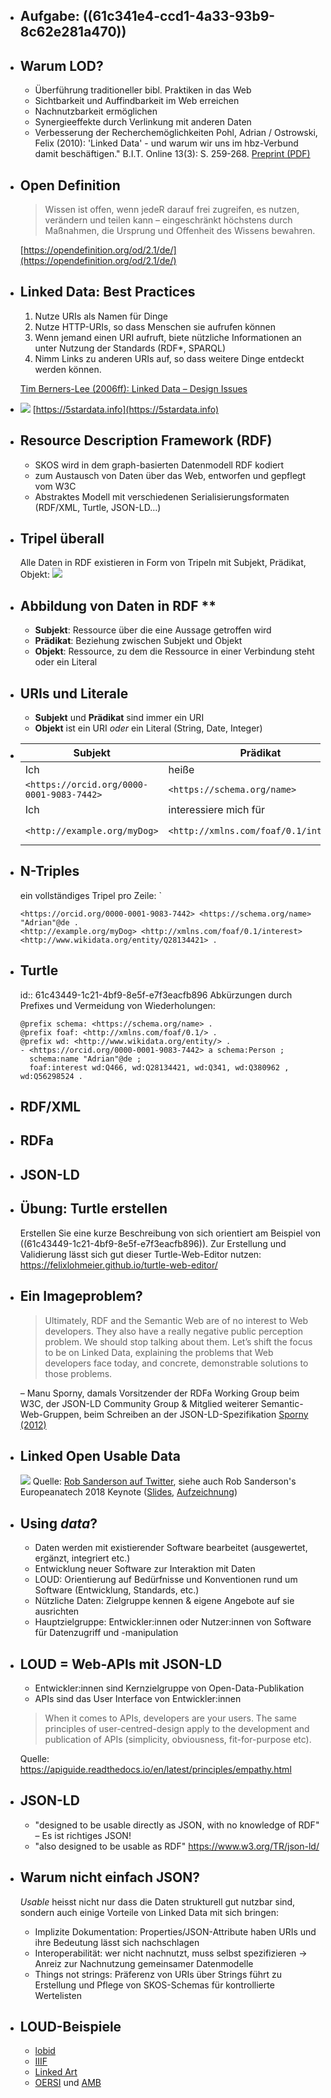 - ## Aufgabe: ((61c341e4-ccd1-4a33-93b9-8c62e281a470))
- ## Warum LOD?
  * Überführung traditioneller bibl. Praktiken in das Web
  * Sichtbarkeit und Auffindbarkeit im Web erreichen
  * Nachnutzbarkeit ermöglichen
  * Synergieeffekte durch Verlinkung mit anderen Daten
  * Verbesserung der Recherchemöglichkeiten
  Pohl, Adrian / Ostrowski, Felix (2010): 'Linked Data' - und warum wir uns im hbz-Verbund damit beschäftigen." B.I.T. Online 13(3): S. 259-268. [Preprint (PDF)](https://hbz.opus.hbz-nrw.de/files/269/PDFA_Linked_Data_Pohl_Ostrowski_2010.pdf)
- ## Open Definition
  > Wissen ist offen, wenn jedeR darauf frei zugreifen, es nutzen, verändern und teilen kann – eingeschränkt höchstens durch Maßnahmen, die Ursprung und Offenheit des Wissens bewahren. 
  
  [https://opendefinition.org/od/2.1/de/](https://opendefinition.org/od/2.1/de/)
- ## Linked Data: Best Practices
  1. Nutze URIs als Namen für Dinge
  2. Nutze HTTP-URIs, so dass Menschen sie aufrufen können
  3. Wenn jemand einen URI aufruft, biete nützliche Informationen an unter Nutzung der Standards (RDF*, SPARQL)
  4. Nimm Links zu anderen URIs auf, so dass weitere Dinge entdeckt werden können.
  
  [Tim Berners-Lee (2006ff): Linked Data – Design Issues](https://www.w3.org/DesignIssues/LinkedData.html)
- ![](../assets/lod-cup.jpg)
  [https://5stardata.info](https://5stardata.info)
- ## Resource Description Framework (RDF)
  * SKOS wird in dem graph-basierten Datenmodell RDF kodiert
  * zum Austausch von Daten über das Web, entworfen und gepflegt vom W3C
  * Abstraktes Modell mit verschiedenen Serialisierungsformaten (RDF/XML, Turtle, JSON-LD…)
- ## Tripel überall
  Alle Daten in RDF existieren in Form von Tripeln mit Subjekt, Prädikat, Objekt:
  ![](../assets/triple.png)
- ## Abbildung von Daten in RDF **
  * **Subjekt**: Ressource über die eine Aussage getroffen wird
  * **Prädikat**: Beziehung zwischen Subjekt und Objekt
  * **Objekt**: Ressource, zu dem die Ressource in einer Verbindung steht oder ein Literal
- ## URIs und Literale
  * **Subjekt** und **Prädikat** sind immer ein URI
  * **Objekt** ist ein URI *oder* ein Literal (String, Date, Integer)
- | Subjekt | Prädikat| Objekt |
  | -------- | -------- | -------- |
  | Ich     | heiße     | Adrian.     |
  | `<https://orcid.org/0000-0001-9083-7442>` | `<https://schema.org/name>`  | `"Adrian"@de` . |
  | Ich | interessiere mich  für | Linked Library Data. |
  | `<http://example.org/myDog>` | `<http://xmlns.com/foaf/0.1/interest>`  | `<http://www.wikidata.org/entity/Q28134421>` . |
- ## N-Triples
  ein vollständiges Tripel pro Zeile: `
  ```
  <https://orcid.org/0000-0001-9083-7442> <https://schema.org/name> "Adrian"@de .
  <http://example.org/myDog> <http://xmlns.com/foaf/0.1/interest> <http://www.wikidata.org/entity/Q28134421> .
  ```
- ## Turtle
  id:: 61c43449-1c21-4bf9-8e5f-e7f3eacfb896
  Abkürzungen durch Prefixes und Vermeidung von Wiederholungen:
  ```turtle
  @prefix schema: <https://schema.org/name> .
  @prefix foaf: <http://xmlns.com/foaf/0.1/> .
  @prefix wd: <http://www.wikidata.org/entity/> .
  - <https://orcid.org/0000-0001-9083-7442> a schema:Person ;
    schema:name "Adrian"@de ;
    foaf:interest wd:Q466, wd:Q28134421, wd:Q341, wd:Q380962 , wd:Q56298524 .
  ```
- ## RDF/XML
- ## RDFa
- ## JSON-LD
- ## Übung: Turtle erstellen
  Erstellen Sie eine kurze Beschreibung von sich orientiert am Beispiel von ((61c43449-1c21-4bf9-8e5f-e7f3eacfb896)).
  Zur Erstellung und Validierung lässt sich gut dieser Turtle-Web-Editor nutzen: https://felixlohmeier.github.io/turtle-web-editor/
- ## Ein Imageproblem?
   > Ultimately, RDF and the Semantic Web are of no interest to Web developers. They also have a really negative public perception problem. We should stop talking about them. Let’s shift the focus to be on Linked Data, explaining the problems that Web developers face today, and concrete, demonstrable solutions to those problems.
  
  – Manu Sporny, damals Vorsitzender der RDFa Working Group beim W3C, der JSON-LD Community Group & Mitglied weiterer Semantic-Web-Gruppen, beim Schreiben an der JSON-LD-Spezifikation [Sporny (2012)](http://manu.sporny.org/2012/nuclear-rdf/)
- ## Linked Open Usable Data
  ![](../assets/loud-tweet.png)
  Quelle: [Rob Sanderson auf Twitter](https://twitter.com/azaroth42/status/768140561794502656), siehe auch Rob Sanderson's Europeanatech 2018 Keynote ([Slides](https://de.slideshare.net/azaroth42/europeanatech-keynote-shout-it-out-loud), [Aufzeichnung](https://www.youtube.com/watch?v=r4afi8mGVAY))
- ## Using *data*?
  * Daten werden mit existierender Software bearbeitet (ausgewertet, ergänzt, integriert etc.)
  * Entwicklung neuer Software zur Interaktion mit Daten
  * LOUD: Orientierung auf Bedürfnisse und Konventionen rund um Software (Entwicklung, Standards, etc.)
  * Nützliche Daten: Zielgruppe kennen & eigene Angebote auf sie ausrichten
  * Hauptzielgruppe: Entwickler:innen oder Nutzer:innen von Software für Datenzugriff und -manipulation
- ## LOUD = Web-APIs mit JSON-LD
  * Entwickler:innen sind Kernzielgruppe von Open-Data-Publikation
  * APIs sind das User Interface von Entwickler:innen
  > When it comes to APIs, developers are your users. The same principles of user-centred-design apply to the development and publication of APIs (simplicity, obviousness, fit-for-purpose etc).
  
  Quelle: https://apiguide.readthedocs.io/en/latest/principles/empathy.html
- ## JSON-LD
  * "designed to be usable directly as JSON, with no knowledge of RDF" – Es ist richtiges JSON!
  * "also designed to be usable as RDF"
  https://www.w3.org/TR/json-ld/
- ## Warum nicht einfach JSON?
  *Usable* heisst nicht nur dass die Daten strukturell gut nutzbar sind, sondern auch einige Vorteile von Linked Data mit sich bringen:
  * Implizite Dokumentation: Properties/JSON-Attribute haben URIs und ihre Bedeutung lässt sich nachschlagen
  * Interoperabilität: wer nicht nachnutzt, muss selbst spezifizieren -> Anreiz zur Nachnutzung gemeinsamer Datenmodelle
  * Things not strings: Präferenz von URIs über Strings führt zu Erstellung und Pflege von SKOS-Schemas für kontrollierte Wertelisten
- ## LOUD-Beispiele
  * [lobid](https:/lobid.org) 
  * [IIIF](https://iiif.io/)
  * [Linked Art](https://linked.art/)
  * [OERSI](https://oersi.de) und [AMB](https://w3id.org/kim/amb/)